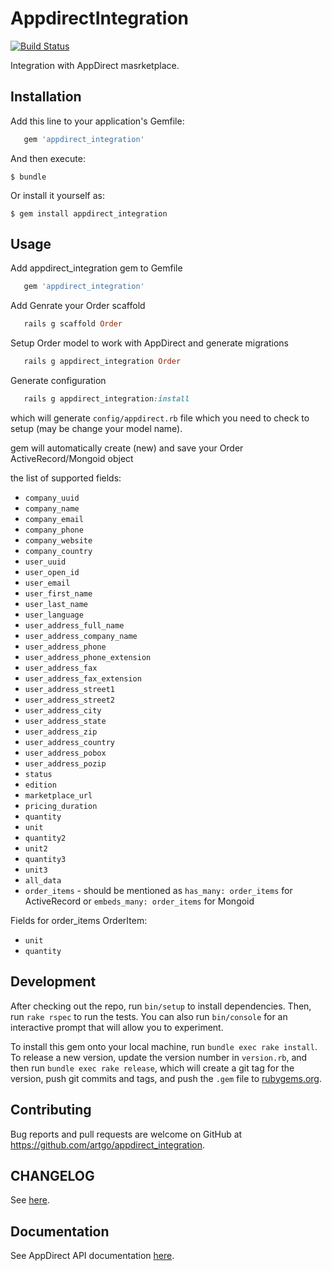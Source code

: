# AppdirectIntegration
[![Build Status](https://travis-ci.org/artgo/appdirect_integration.svg?branch=master)](https://travis-ci.org/artgo/appdirect_integration)

Integration with AppDirect masrketplace.

## Installation

Add this line to your application's Gemfile:

```ruby
   gem 'appdirect_integration'
```

And then execute:

    $ bundle

Or install it yourself as:

    $ gem install appdirect_integration

## Usage

Add appdirect_integration gem to Gemfile
```ruby
   gem 'appdirect_integration'
```

Add Genrate your Order scaffold
```ruby
   rails g scaffold Order
```

Setup Order model to work with AppDirect and generate migrations
```ruby
   rails g appdirect_integration Order
```

Generate configuration
```ruby
   rails g appdirect_integration:install
```
which will generate `config/appdirect.rb` file which you need to check to setup (may be change your model name).

gem will automatically create (new) and save your Order ActiveRecord/Mongoid object

the list of supported fields:
* `company_uuid`
* `company_name`
* `company_email`
* `company_phone`
* `company_website`
* `company_country`
* `user_uuid`
* `user_open_id`
* `user_email`
* `user_first_name`
* `user_last_name`
* `user_language`
* `user_address_full_name`
* `user_address_company_name`
* `user_address_phone`
* `user_address_phone_extension`
* `user_address_fax`
* `user_address_fax_extension`
* `user_address_street1`
* `user_address_street2`
* `user_address_city`
* `user_address_state`
* `user_address_zip`
* `user_address_country`
* `user_address_pobox`
* `user_address_pozip`
* `status`
* `edition`
* `marketplace_url`
* `pricing_duration`
* `quantity`
* `unit`
* `quantity2`
* `unit2`
* `quantity3`
* `unit3`
* `all_data`
* `order_items` - should be mentioned as `has_many: order_items` for ActiveRecord or `embeds_many: order_items` for Mongoid

Fields for order_items OrderItem:
* `unit`
* `quantity`

## Development

After checking out the repo, run `bin/setup` to install dependencies. Then, run `rake rspec` to run the tests. You can also run `bin/console` for an interactive prompt that will allow you to experiment.

To install this gem onto your local machine, run `bundle exec rake install`. To release a new version, update the version number in `version.rb`, and then run `bundle exec rake release`, which will create a git tag for the version, push git commits and tags, and push the `.gem` file to [rubygems.org](https://rubygems.org).

## Contributing

Bug reports and pull requests are welcome on GitHub at https://github.com/artgo/appdirect_integration.

## CHANGELOG

See [here](CHANGELOG.md).

## Documentation

See AppDirect API documentation [here](http://info.appdirect.com/developers/docs/getting-started/introduction).